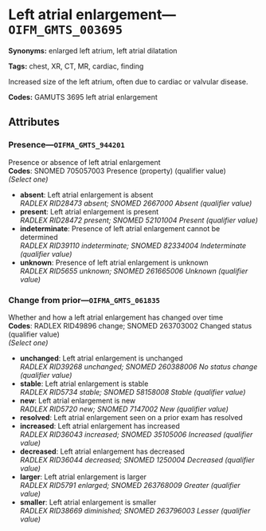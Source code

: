 # Left atrial enlargement—`OIFM_GMTS_003695`

**Synonyms:** enlarged left atrium, left atrial dilatation

**Tags:** chest, XR, CT, MR, cardiac, finding

Increased size of the left atrium, often due to cardiac or valvular disease.

**Codes:** GAMUTS 3695 left atrial enlargement

## Attributes

### Presence—`OIFMA_GMTS_944201`

Presence or absence of left atrial enlargement  
**Codes**: SNOMED 705057003 Presence (property) (qualifier value)  
*(Select one)*

- **absent**: Left atrial enlargement is absent  
_RADLEX RID28473 absent; SNOMED 2667000 Absent (qualifier value)_
- **present**: Left atrial enlargement is present  
_RADLEX RID28472 present; SNOMED 52101004 Present (qualifier value)_
- **indeterminate**: Presence of left atrial enlargement cannot be determined  
_RADLEX RID39110 indeterminate; SNOMED 82334004 Indeterminate (qualifier value)_
- **unknown**: Presence of left atrial enlargement is unknown  
_RADLEX RID5655 unknown; SNOMED 261665006 Unknown (qualifier value)_

### Change from prior—`OIFMA_GMTS_061835`

Whether and how a left atrial enlargement has changed over time  
**Codes**: RADLEX RID49896 change; SNOMED 263703002 Changed status (qualifier value)  
*(Select one)*

- **unchanged**: Left atrial enlargement is unchanged  
_RADLEX RID39268 unchanged; SNOMED 260388006 No status change (qualifier value)_
- **stable**: Left atrial enlargement is stable  
_RADLEX RID5734 stable; SNOMED 58158008 Stable (qualifier value)_
- **new**: Left atrial enlargement is new  
_RADLEX RID5720 new; SNOMED 7147002 New (qualifier value)_
- **resolved**: Left atrial enlargement seen on a prior exam has resolved  
- **increased**: Left atrial enlargement has increased  
_RADLEX RID36043 increased; SNOMED 35105006 Increased (qualifier value)_
- **decreased**: Left atrial enlargement has decreased  
_RADLEX RID36044 decreased; SNOMED 1250004 Decreased (qualifier value)_
- **larger**: Left atrial enlargement is larger  
_RADLEX RID5791 enlarged; SNOMED 263768009 Greater (qualifier value)_
- **smaller**: Left atrial enlargement is smaller  
_RADLEX RID38669 diminished; SNOMED 263796003 Lesser (qualifier value)_